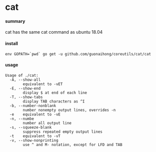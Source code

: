 # cat

#### summary
cat has the same cat command as ubuntu 18.04

#### install
```
env GOPATH=`pwd` go get -u github.com/guonaihong/coreutils/cat/cat
```

#### usage
```console
Usage of ./cat:
  -A, --show-all
        equivalent to -vET
  -E, --show-end
        display $ at end of each line
  -T, --show-tabs
        display TAB characters as ^I
  -b, --number-nonblank
        number nonempty output lines, overrides -n
  -e    equivalent to -vE
  -n, --numbe
        number all output line
  -s, --squeeze-blank
        suppress repeated empty output lines
  -t    equivalent to -vT
  -v, --show-nonprinting
        use ^ and M- notation, except for LFD and TAB
```

